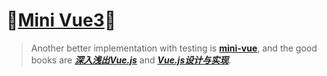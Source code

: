 # 🎉[Mini Vue3](https://github.com/raingrain/mini-vue3/)🎉

> Another better implementation with testing is [**mini-vue**](https://github.com/cuixiaorui/mini-vue), and the good books are [***深入浅出Vue.js***](https://weread.qq.com/web/reader/f8632810723f0231f86d9aa#outline?noScroll=1) and [***Vue.js设计与实现***](https://weread.qq.com/web/reader/c5c32170813ab7177g0181ae#outline?noScroll=1).

